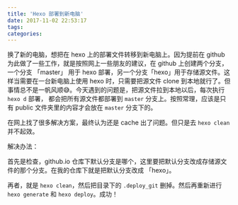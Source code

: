 ```yaml
---
title: 'Hexo 部署到新电脑'
date: 2017-11-02 22:53:17
tags:
categories:
---
```

换了新的电脑，想把在 hexo 上的部署文件转移到新电脑上。因为提前在 github 为此做了一些工作，就是按照网上一些朋友的建议，在 github 上创建两个分支，一个分支 「master」 用于 hexo 部署，另一个分支「hexo」用于存储源文件。这样当需要在一台新电脑上使用 hexo 时，只需要把源文件 clone 到本地就行了。但事情总不是一帆风顺😅。今天遇到的问题是，把源文件拉到本地以后，每次执行 `hexo d` 部署， 都会把所有源文件都部署到 `master` 分支上。按照常理，应该是只有 public 文件夹里的内容才会放在 `master` 分支下的。

<!-- more -->

在网上找了很多解决方案，最终认为还是 cache 出了问题。但只是去 `hexo clean` 并不起效。

解决办法：

首先是检查，github.io 仓库下默认分支是哪个，这里要把默认分支改成存储源文件的那个分支。在我的仓库下就是把默认分支改成 「hexo」。

再者，就是 `hexo clean`，然后把目录下的 `.deploy_git` 删掉。然后再重新进行 `hexo generate` 和 `hexo deploy`。成功！
